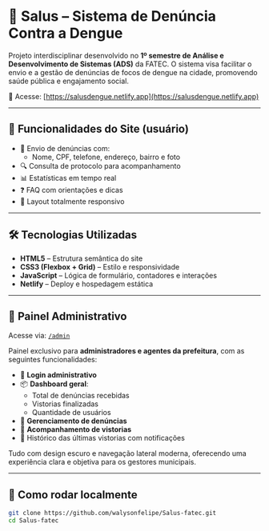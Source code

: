 # 🦟 Salus – Sistema de Denúncia Contra a Dengue

Projeto interdisciplinar desenvolvido no **1º semestre de Análise e Desenvolvimento de Sistemas (ADS)** da FATEC. O sistema visa facilitar o envio e a gestão de denúncias de focos de dengue na cidade, promovendo saúde pública e engajamento social.

🔗 Acesse: [https://salusdengue.netlify.app](https://salusdengue.netlify.app)

---

## 🧩 Funcionalidades do Site (usuário)

- 📄 Envio de denúncias com:
  - Nome, CPF, telefone, endereço, bairro e foto
- 🔍 Consulta de protocolo para acompanhamento
- 📊 Estatísticas em tempo real
- ❓ FAQ com orientações e dicas
- 📱 Layout totalmente responsivo

---

## 🛠 Tecnologias Utilizadas

- **HTML5** – Estrutura semântica do site
- **CSS3 (Flexbox + Grid)** – Estilo e responsividade
- **JavaScript** – Lógica de formulário, contadores e interações
- **Netlify** – Deploy e hospedagem estática

---

## 🔐 Painel Administrativo

Acesse via: [`/admin`](https://salusfatec.netlify.app/admin)

Painel exclusivo para **administradores e agentes da prefeitura**, com as seguintes funcionalidades:

- 👤 **Login administrativo**
- 📦 **Dashboard geral**:
  - Total de denúncias recebidas
  - Vistorias finalizadas
  - Quantidade de usuários
- 📝 **Gerenciamento de denúncias**
- 👀 **Acompanhamento de vistorias**
- 🔔 Histórico das últimas vistorias com notificações

Tudo com design escuro e navegação lateral moderna, oferecendo uma experiência clara e objetiva para os gestores municipais.

---

## 🚀 Como rodar localmente

```bash
git clone https://github.com/walysonfelipe/Salus-fatec.git
cd Salus-fatec
